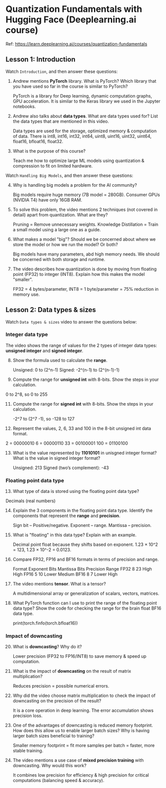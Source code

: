 # Quantization Fundamentals with Hugging Face (Deeplearning.ai course)
Ref: https://learn.deeplearning.ai/courses/quantization-fundamentals

## Lesson 1: Introduction 

Watch `Introduction`, and then answer these questions: 
1. Andrew mentions **PyTorch** library. What is PyTorch? Which library that you have used so far in the course is similar to PyTorch?

   PyTorch is a library for Deep learning, dynamic computation graphs, GPU acceleration. It is similar to the Keras library we used in the Jupyter notebooks. 
   
2. Andrew also talks about **data types**. What are data types used for? List the data types that are mentioned in this video.

   Data types are used for the storage, optimized memory & computation of data. There is int8, int16, int32, int64, uint8, uint16, uint32, uint64, float16, bfloat16, float32.
   
3. What is the purpose of this course?

   Teach me how to optimize large ML models using quantization & compression to fit on limited hardware.

Watch `Handling Big Models`, and then answer these questions: 

4. Why is handling big models a problem for the AI community?

   Big models require huge memory (7B model = 280GB). Consumer GPUs (NVIDIA T4) have only 16GB RAM.
   
5. To solve this problem, the video mentions 2 techniques (not covered in detail) apart from quantization. What are they?

   Pruning = Remove unnecessary weights.
   Knowledge Distillation = Train a small model using a large one as a guide.

6. What makes a model "big"? Should we be concerned about where we store the model or how we run the model? Or both?

   Big models have many parameters, abd high memory needs.
   We should be concerned with both storage and runtime.
   
7. The video describes how quantization is done by moving from floating point (FP32) to integer (INT8). Explain how this makes the model "smaller".

   FP32 = 4 bytes/parameter, INT8 = 1 byte/parameter = 75% reduction in memory use.
   
## Lesson 2: Data types & sizes 

Watch `Data types & sizes` video to answer the questions below: 

### Integer data type

The video shows the range of values for the 2 types of integer data types: **unsigned integer** and **signed integer**. 

8. Show the formula used to calculate the **range**.

   Unsigned: 0 to (2^n-1)
   Signed: -2^(n-1) to (2^(n-1)-1)
   
10. Compute the range for **unsigned int** with 8-bits. Show the steps in your calculation.

   0 to 2^8, so 0 to 255
   
11. Compute the range for **signed int** with 8-bits. Show the steps in your calculation.

    -2^7 to (2^7 -1), so -128 to 127
   
12. Represent the values, 2, 6, 33 and 100 in the 8-bit unsigned int data format.

   2 = 00000010
   6 = 00000110
   33 = 00100001
   100 = 01100100
   
13. What is the value represented by **11010101** in unisgned integer format? What is the value in signed integer format?

    Unsigned: 213
    Signed (two’s complement): -43

### Floating point data type

13. What type of data is stored using the floating point data type?

   Decimals (real numbers)

    
14. Explain the 3 components in the floating point data type. Identify the components that represent the **range** and **precision**.

    Sign bit – Positive/negative.
    Exponent – range.
    Mantissa – precision.
    
16. What is "floating" in this data type? Explain with an example. 

    Decimal point float because they shifts based on exponent.
    1.23 × 10^2 = 123, 1.23 × 10^-2 = 0.0123.
    
17. Compare FP32, FP16 and BF16 formats in terms of precision and range.

    Format	Exponent Bits	Mantissa Bits	Precision	Range
    FP32	   8	            23	            High	      High
    FP16	   5	            10	            Lower	      Medium
    BF16	   8	            7	            Lower	      High
    
18. The video mentions **tensor**. What is a tensor?

    A multidimensional array or generalization of scalars, vectors, matrices.
    
   
19. What PyTorch function can I use to print the range of the floating point data type? Show the code for checking the range for the brain float BF16 data type.

    print(torch.finfo(torch.bfloat16))
    
### Impact of downcasting 

20. What is **downcasting**? Why do it? 

    Lower precision (FP32 to FP16/INT8) to save memory & speed up computation.
        

21. What is the impact of **downcasting** on the result of matrix multiplication?
    
    Reduces precision = possible numerical errors.
    

23. Why did the video choose matrix multiplication to check the impact of downcasting on the precision of the result?
    
    It is a core operation in deep learning. The error accumulation shows precision loss.
    

24. One of the advantages of downcasting is reduced memory footprint. How does this allow us to enable larger batch sizes? Why is having larger batch sizes beneficial to training?
   
    Smaller memory footprint = fit more samples per batch = faster, more stable training.
    
25. The video mentions a use case of **mixed precision training** with downcasting. Why would this work?
   
    It combines low precision for efficiency & high precision for critical computations (balancing speed & accuracy).
    


   
